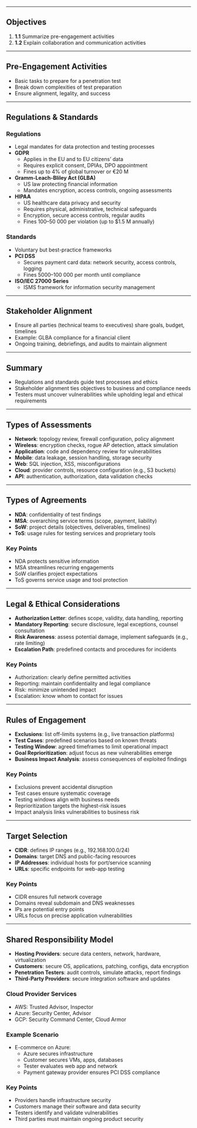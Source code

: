 
---

## Objectives  
1. **1.1** Summarize pre-engagement activities  
2. **1.2** Explain collaboration and communication activities  

---

## Pre-Engagement Activities  
- Basic tasks to prepare for a penetration test  
- Break down complexities of test preparation  
- Ensure alignment, legality, and success  

---

## Regulations & Standards  

### Regulations  
- Legal mandates for data protection and testing processes  
- **GDPR**  
  - Applies in the EU and to EU citizens’ data  
  - Requires explicit consent, DPIAs, DPO appointment  
  - Fines up to 4% of global turnover or €20 M  
- **Gramm-Leach-Bliley Act (GLBA)**  
  - US law protecting financial information  
  - Mandates encryption, access controls, ongoing assessments  
- **HIPAA**  
  - US healthcare data privacy and security  
  - Requires physical, administrative, technical safeguards  
  - Encryption, secure access controls, regular audits  
  - Fines $100–$50 000 per violation (up to $1.5 M annually)  

### Standards  
- Voluntary but best-practice frameworks  
- **PCI DSS**  
  - Secures payment card data: network security, access controls, logging  
  - Fines $5 000–$100 000 per month until compliance  
- **ISO/IEC 27000 Series**  
  - ISMS framework for information security management  

---

## Stakeholder Alignment  
- Ensure all parties (technical teams to executives) share goals, budget, timelines  
- Example: GLBA compliance for a financial client  
- Ongoing training, debriefings, and audits to maintain alignment  

---

## Summary  
- Regulations and standards guide test processes and ethics  
- Stakeholder alignment ties objectives to business and compliance needs  
- Testers must uncover vulnerabilities while upholding legal and ethical requirements  

---

## Types of Assessments  
- **Network**: topology review, firewall configuration, policy alignment  
- **Wireless**: encryption checks, rogue AP detection, attack simulation  
- **Application**: code and dependency review for vulnerabilities  
- **Mobile**: data leakage, session handling, storage security  
- **Web**: SQL injection, XSS, misconfigurations  
- **Cloud**: provider controls, resource configuration (e.g., S3 buckets)  
- **API**: authentication, authorization, data validation checks  

---

## Types of Agreements  
- **NDA**: confidentiality of test findings  
- **MSA**: overarching service terms (scope, payment, liability)  
- **SoW**: project details (objectives, deliverables, timelines)  
- **ToS**: usage rules for testing services and proprietary tools  

### Key Points  
- NDA protects sensitive information  
- MSA streamlines recurring engagements  
- SoW clarifies project expectations  
- ToS governs service usage and tool protection  

---

## Legal & Ethical Considerations  
- **Authorization Letter**: defines scope, validity, data handling, reporting  
- **Mandatory Reporting**: secure disclosure, legal exceptions, counsel consultation  
- **Risk Awareness**: assess potential damage, implement safeguards (e.g., rate limiting)  
- **Escalation Path**: predefined contacts and procedures for incidents  

### Key Points  
- Authorization: clearly define permitted activities  
- Reporting: maintain confidentiality and legal compliance  
- Risk: minimize unintended impact  
- Escalation: know whom to contact for issues  

---

## Rules of Engagement  
- **Exclusions**: list off-limits systems (e.g., live transaction platforms)  
- **Test Cases**: predefined scenarios based on known threats  
- **Testing Window**: agreed timeframes to limit operational impact  
- **Goal Reprioritization**: adjust focus as new vulnerabilities emerge  
- **Business Impact Analysis**: assess consequences of exploited findings  

### Key Points  
- Exclusions prevent accidental disruption  
- Test cases ensure systematic coverage  
- Testing windows align with business needs  
- Reprioritization targets the highest-risk issues  
- Impact analysis links vulnerabilities to business risk  

---

## Target Selection  
- **CIDR**: defines IP ranges (e.g., 192.168.100.0/24)  
- **Domains**: target DNS and public-facing resources  
- **IP Addresses**: individual hosts for port/service scanning  
- **URLs**: specific endpoints for web-app testing  

### Key Points  
- CIDR ensures full network coverage  
- Domains reveal subdomain and DNS weaknesses  
- IPs are potential entry points  
- URLs focus on precise application vulnerabilities  

---

## Shared Responsibility Model  
- **Hosting Providers**: secure data centers, network, hardware, virtualization  
- **Customers**: secure OS, applications, patching, configs, data encryption  
- **Penetration Testers**: audit controls, simulate attacks, report findings  
- **Third-Party Providers**: secure integration software and updates  

### Cloud Provider Services  
- AWS: Trusted Advisor, Inspector  
- Azure: Security Center, Advisor  
- GCP: Security Command Center, Cloud Armor  

### Example Scenario  
- E-commerce on Azure:  
  - Azure secures infrastructure  
  - Customer secures VMs, apps, databases  
  - Tester evaluates web app and network  
  - Payment gateway provider ensures PCI DSS compliance  

### Key Points  
- Providers handle infrastructure security  
- Customers manage their software and data security  
- Testers identify and validate vulnerabilities  
- Third parties must maintain ongoing product security  
